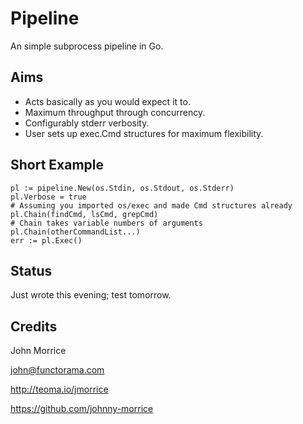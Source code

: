 # Pipeline

An simple subprocess pipeline in Go.

## Aims

* Acts basically as you would expect it to.
* Maximum throughput through concurrency. 
* Configurably stderr verbosity.
* User sets up exec.Cmd structures for maximum flexibility.

## Short Example

    pl := pipeline.New(os.Stdin, os.Stdout, os.Stderr)
    pl.Verbose = true
    # Assuming you imported os/exec and made Cmd structures already
    pl.Chain(findCmd, lsCmd, grepCmd)
    # Chain takes variable numbers of arguments 
    pl.Chain(otherCommandList...)
    err := pl.Exec()

## Status

Just wrote this evening; test tomorrow.

## Credits

John Morrice

john@functorama.com

http://teoma.io/jmorrice

https://github.com/johnny-morrice
